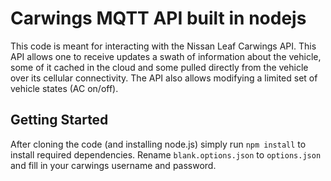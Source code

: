 # Carwings MQTT API built in nodejs

This code is meant for interacting with the Nissan Leaf Carwings API. This API allows one to receive updates a swath of information about the vehicle, some of it cached in the cloud and some pulled directly from the vehicle over its cellular connectivity. The API also allows modifying a limited set of vehicle states (AC on/off).

## Getting Started

After cloning the code (and installing node.js) simply run `npm install` to install required dependencies.
Rename `blank.options.json` to `options.json` and fill in your carwings username and password.
